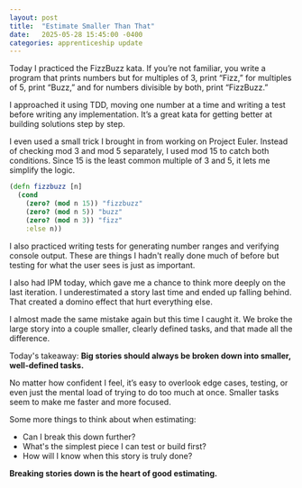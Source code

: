 ```yaml
---
layout: post
title:  "Estimate Smaller Than That"
date:   2025-05-28 15:45:00 -0400
categories: apprenticeship update
---
```


Today I practiced the FizzBuzz kata. If you’re not familiar,
you write a program that prints numbers but for multiples of
3, print “Fizz,” for multiples of 5, print “Buzz,” and for
numbers divisible by both, print “FizzBuzz.”

I approached it using TDD, moving one number at a time and
writing a test before writing any implementation. It’s a
great kata for getting better at building solutions step by step.

I even used a small trick I brought in from working on Project
Euler. Instead of checking mod 3 and mod 5 separately, I used
mod 15 to catch both conditions. Since 15 is the least common
multiple of 3 and 5, it lets me simplify the logic.

```clojure
(defn fizzbuzz [n]
  (cond
    (zero? (mod n 15)) "fizzbuzz"
    (zero? (mod n 5)) "buzz"
    (zero? (mod n 3)) "fizz"
    :else n))
```

I also practiced writing tests for generating number ranges
and verifying console output. These are things I hadn't
really done much of before but testing
for what the user sees is just as important.

I also had IPM today, which gave me a chance to think more
deeply on the last iteration. I underestimated a story last
time and ended up falling behind. That created a domino
effect that hurt everything else.

I almost made the same mistake again but this time I caught
it. We broke the large story into a couple smaller, clearly
defined tasks, and that made all the difference.

Today's takeaway: 
**Big stories should always be broken down into smaller, well-defined tasks.**

No matter how confident I feel, it’s easy to overlook edge
cases, testing, or even just the mental load of
trying to do too much at once. Smaller tasks seem to make
me faster and more focused.

Some more things to think about when estimating:
- Can I break this down further?
- What's the simplest piece I can test or build first?
- How will I know when this story is truly done?

**Breaking stories down is the heart of good estimating.**
